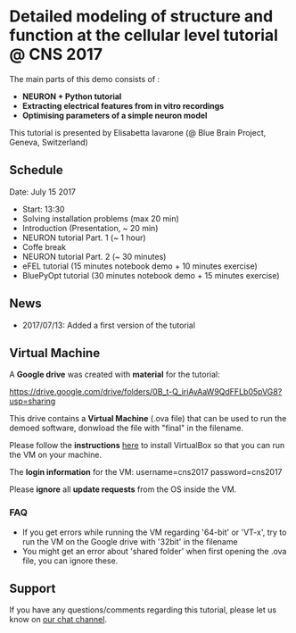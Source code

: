 # Detailed modeling of structure and function at the cellular level tutorial @ CNS 2017

The main parts of this demo consists of :
* **NEURON + Python tutorial**
* **Extracting electrical features from in vitro recordings**
* **Optimising parameters of a simple neuron model**

This tutorial is presented by Elisabetta Iavarone (@ Blue Brain Project, Geneva, Switzerland)

## Schedule

Date: July 15 2017
* Start: 13:30
* Solving installation problems (max 20 min)
* Introduction (Presentation, ~ 20 min)
* NEURON tutorial Part. 1 (~ 1 hour)
* Coffe break
* NEURON tutorial Part. 2 (~ 30 minutes)
* eFEL tutorial (15 minutes notebook demo + 10 minutes exercise)
* BluePyOpt tutorial (30 minutes notebook demo + 15 minutes exercise)


## News

* 2017/07/13: Added a first version of the tutorial

## Virtual Machine

A **Google drive** was created with **material** for the tutorial:

https://drive.google.com/drive/folders/0B_t-Q_iriAyAaW9QdFFLb05pVG8?usp=sharing

This drive contains a **Virtual Machine** (.ova file) that can be used to run the demoed software, donwload the file with "final" in the filename.

Please follow the **instructions** [here](https://github.com/BlueBrain/SimulationTutorials/tree/master/General/Installation) to install VirtualBox so that you can run the VM on your machine.

The **login information** for the VM: username=cns2017 password=cns2017

Please **ignore** all **update requests** from the OS inside the VM.

### FAQ

* If you get errors while running the VM regarding '64-bit' or 'VT-x', try to run the VM on the Google drive with '32bit' in the filename
* You might get an error about 'shared folder' when first opening the .ova file, you can ignore these.

## Support

If you have any questions/comments regarding this tutorial, 
please let us know on [our chat channel](https://gitter.im/BlueBrain/SimulationTutorials).
